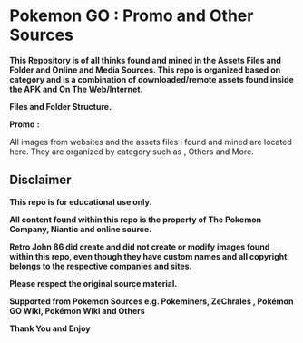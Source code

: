 # __**Pokemon GO**__ __**:**__ __**Promo and Other Sources**__

**This Repository is of all thinks found and mined in the Assets Files and Folder and Online and Media Sources. This repo is organized based on category and is a combination of downloaded/remote assets found inside the APK and On The Web/Internet.**


__**Files and Folder Structure.**__

**Promo** **:** 


All images from websites and the assets files i found and mined are located here. They are organized by category such as , Others and More.


## __**Disclaimer**__

**This repo is for educational use only.**

**All content found within this repo is the property of The Pokemon Company, Niantic and online source.**

**Retro John 86 did create and did not create or modify images found within this repo, even though they have custom names and all copyright belongs to the respective companies and sites.**

**Please respect the original source material.**

**Supported from Pokemon Sources e.g. Pokeminers, ZeChrales
, Pokémon GO Wiki, Pokémon Wiki and Others**


__**Thank You and Enjoy**__